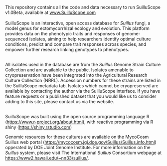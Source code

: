 This repository contains all the code and data necessary to run SuilluScope v1.0Beta, available at www.SuilluScope.com
<br><br>
SuilluScope is an interactive, open access database for <i>Suillus</i> fungi, a model genus for ectomycorrhizal ecology and evolution. 
This platform provides data on the phenotypic traits and responses of genome-sequenced isolates, aiming to help researchers identify optimal culture conditions, predict and compare trait responses across species, and empower further research linking genotypes to phenotypes.
<br><br>


All isolates used in the database are from the <i>Suillus</i> Genome Strain Culture Collection and are available to the public. Isolates amenable to cryopreservation have been integrated into the Agricultural Research Culture Collection (NRRL). Accession numbers for these strains are listed in the SuilluScope metadata tab. Isolates which cannot be cryopreserved are available by contacting the author via the SuilluScope interface. If you have feature requests or a published dataset that you would like us to consider adding to this site, please contact us via the website. 
<br><br>


SuilluScope was built using the open source programming language R (https://www.r-project.org/about.html), with reactive programming via R shiny
(https://shiny.rstudio.com)


Genomic resources for these cultures are available on the MycoCosm Suillus web portal (https://mycocosm.jgi.doe.gov/Suillus/Suillus.info.html) opperated by DOE Joint Genome Institute. 
For more information on the <i>Suillus</i> system, please visit The International <i>Suillus</i> Consortium webpage at https://www2.hawaii.edu/~nn33/suillus/. 

